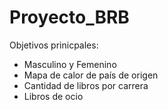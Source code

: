 # Proyecto_BRB

Objetivos prinicpales:  

- Masculino y Femenino
- Mapa de calor de país de origen
- Cantidad de libros por carrera
- Libros de ocio
